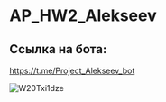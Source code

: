 # AP_HW2_Alekseev

## Ссылка на бота:
https://t.me/Project_Alekseev_bot

![W20Txi1dze](https://github.com/alekseevpavel04/AP_HW2_Alekseev/assets/48567496/0f2d4c66-7ec3-4c83-af81-fe95dcdcd28b)

